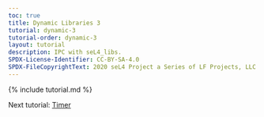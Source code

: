 ```yaml
---
toc: true
title: Dynamic Libraries 3
tutorial: dynamic-3
tutorial-order: dynamic-3
layout: tutorial
description: IPC with seL4_libs.
SPDX-License-Identifier: CC-BY-SA-4.0
SPDX-FileCopyrightText: 2020 seL4 Project a Series of LF Projects, LLC.
---
```

{% include tutorial.md %}

Next tutorial: <a href="dynamic-4">Timer</a>
